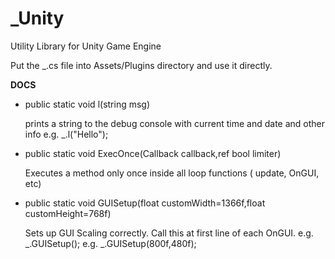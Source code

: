_Unity
================

Utility Library for Unity Game Engine


Put the _.cs file into Assets/Plugins directory and use it directly.


**DOCS**

- public static void l(string msg)
   
  prints a string to the debug console with current time and date and other info
 e.g.  _.l("Hello");

- public static void ExecOnce(Callback callback,ref bool limiter)
   
  Executes a method only once inside all loop functions  ( update, OnGUI, etc)

- public static void GUISetup(float customWidth=1366f,float customHeight=768f)

  Sets up GUI Scaling correctly. Call this at first line of each OnGUI.
  e.g. _.GUISetup();
  e.g. _.GUISetup(800f,480f);



